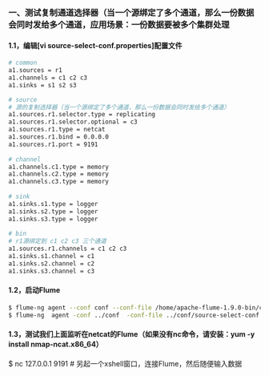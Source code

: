 ### 一、测试复制通道选择器（当一个源绑定了多个通道，那么一份数据会同时发给多个通道，应用场景：一份数据要被多个集群处理
#### 1.1，编辑[vi source-select-conf.properties]配置文件
```bash
# common
a1.sources = r1
a1.channels = c1 c2 c3
a1.sinks = s1 s2 s3

# source
# 源的复制选择器（当一个源绑定了多个通道，那么一份数据会同时发给多个通道）
a1.sources.r1.selector.type = replicating
a1.sources.r1.selector.optional = c3
a1.sources.r1.type = netcat
a1.sources.r1.bind = 0.0.0.0
a1.sources.r1.port = 9191
  
# channel
a1.channels.c1.type = memory
a1.channels.c2.type = memory
a1.channels.c3.type = memory
  
# sink
a1.sinks.s1.type = logger
a1.sinks.s2.type = logger
a1.sinks.s3.type = logger
  
# bin
# r1源绑定到 c1 c2 c3 三个通道
a1.sources.r1.channels = c1 c2 c3
a1.sinks.s1.channel = c1
a1.sinks.s2.channel = c2
a1.sinks.s3.channel = c3
```

#### 1.2，启动Flume
```bash
$ flume-ng agent --conf conf --conf-file /home/apache-flume-1.9.0-bin/conf/source-select-conf.properties --name a1 -Dflume.root.logger=INFO,console  # linux使用
$ flume-ng  agent -conf ../conf  -conf-file ../conf/source-select-conf.properties -name a1 -property flume.root.logger=INFO,console                  # windows使用
```

#### 1.3，测试我们上面监听在netcat的Flume（如果没有nc命令，请安装：yum -y install nmap-ncat.x86_64）
$ nc 127.0.0.1 9191              # 另起一个xshell窗口，连接Flume，然后随便输入数据
```
